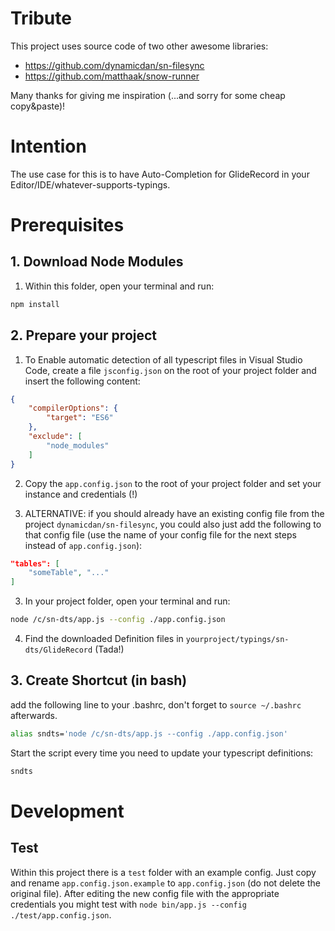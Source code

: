 # Tribute

This project uses source code of two other awesome libraries:

* https://github.com/dynamicdan/sn-filesync
* https://github.com/matthaak/snow-runner

Many thanks for giving me inspiration (...and sorry for some cheap copy&paste)!

# Intention

The use case for this is to have Auto-Completion for GlideRecord in your Editor/IDE/whatever-supports-typings.

# Prerequisites

## 1. Download Node Modules

1. Within this folder, open your terminal and run:

```sh
npm install
```

## 2. Prepare your project

1. To Enable automatic detection of all typescript files in Visual Studio Code, create a file `jsconfig.json` on the root of your project folder and insert the following content:

```json
{
    "compilerOptions": {
        "target": "ES6"
    },
    "exclude": [
        "node_modules"
    ]
}
``` 

2. Copy the `app.config.json` to the root of your project folder and set your instance and credentials (!)

3. ALTERNATIVE: if you should already have an existing config file from the project `dynamicdan/sn-filesync`, you could also just add the following to that config file (use the name of your config file for the next steps instead of `app.config.json`):

```json
"tables": [
    "someTable", "..."
]
```

3. In your project folder, open your terminal and run:

```sh
node /c/sn-dts/app.js --config ./app.config.json
```

4. Find the downloaded Definition files in `yourproject/typings/sn-dts/GlideRecord` (Tada!)

## 3. Create Shortcut (in bash)

add the following line to your .bashrc, don't forget to `source ~/.bashrc` afterwards.

```sh
alias sndts='node /c/sn-dts/app.js --config ./app.config.json'
```

Start the script every time you need to update your typescript definitions:

```sh
sndts
```

# Development

## Test

Within this project there is a `test` folder with an example config.
Just copy and rename `app.config.json.example` to `app.config.json` (do not delete the original file).
After editing the new config file with the appropriate credentials you might test with `node bin/app.js --config ./test/app.config.json`.
